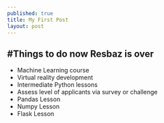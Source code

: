 ```yaml
---
published: true
title: My First Post
layout: post
---
```

#Things to do now Resbaz is over
--------------

- Machine Learning course
- Virtual reality development
- Intermediate Python lessons
- Assess level of applicants via survey or challenge
- Pandas Lesson
- Numpy Lesson
- Flask Lesson